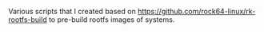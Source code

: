 Various scripts that I created based on https://github.com/rock64-linux/rk-rootfs-build to pre-build rootfs images of systems.
